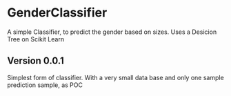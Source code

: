# GenderClassifier
A simple Classifier, to predict the gender based on sizes. Uses a Desicion Tree on Scikit Learn

## Version 0.0.1
Simplest form of classifier. With a very small data base and only one sample prediction sample, as POC
